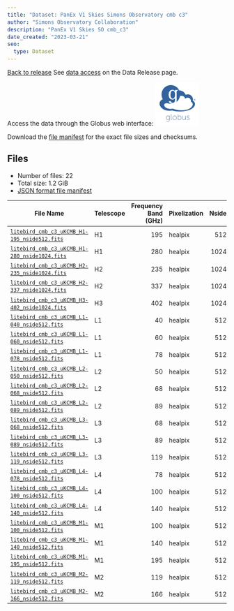 ```yaml
---
title: "Dataset: PanEx V1 Skies Simons Observatory cmb c3"
author: "Simons Observatory Collaboration"
description: "PanEx V1 Skies SO cmb_c3"
date_created: "2023-03-21"
seo:
  type: Dataset
---
```


[Back to release](./panexv1-litebird.html#datasets)
See [data access](./panexv1-litebird.html#data-access) on the Data Release page.

Access the data through the Globus web interface: [![Download via Globus](images/globus-logo.png)](https://app.globus.org/file-manager?origin_id=53b2a147-ae9d-4bbf-9d18-3b46d133d4bb&origin_path=%2Fpanexp_v1_litebird%2Fcmb_c3%2F)

Download the [file manifest](https://g-0a470a.6b7bd8.0ec8.data.globus.org/panexp_v1_litebird/cmb_c3/manifest.json) for the exact file sizes and checksums.

## Files

- Number of files: 22
- Total size: 1.2 GiB
- [JSON format file manifest](https://g-0a470a.6b7bd8.0ec8.data.globus.org/panexp_v1_litebird/cmb_c3/manifest.json)

|                                                                                  File Name                                                                                  | Telescope | Frequency Band (GHz) | Pixelization | Nside | Unit  |   Size    |
| --------------------------------------------------------------------------------------------------------------------------------------------------------------------------- | --------- | -------------------: | ------------ | ----: | ----- | --------- |
| [`litebird_cmb_c3_uKCMB_H1-195_nside512.fits`](https://g-456d30.0ed28.75bc.data.globus.org/panexp_v1_litebird/galactic/cmb_c3/litebird_cmb_c3_uKCMB_H1-195_nside512.fits)   | H1        |                  195 | healpix      |   512 | uKCMB | 36.0 MiB  |
| [`litebird_cmb_c3_uKCMB_H1-280_nside1024.fits`](https://g-456d30.0ed28.75bc.data.globus.org/panexp_v1_litebird/galactic/cmb_c3/litebird_cmb_c3_uKCMB_H1-280_nside1024.fits) | H1        |                  280 | healpix      |  1024 | uKCMB | 144.0 MiB |
| [`litebird_cmb_c3_uKCMB_H2-235_nside1024.fits`](https://g-456d30.0ed28.75bc.data.globus.org/panexp_v1_litebird/galactic/cmb_c3/litebird_cmb_c3_uKCMB_H2-235_nside1024.fits) | H2        |                  235 | healpix      |  1024 | uKCMB | 144.0 MiB |
| [`litebird_cmb_c3_uKCMB_H2-337_nside1024.fits`](https://g-456d30.0ed28.75bc.data.globus.org/panexp_v1_litebird/galactic/cmb_c3/litebird_cmb_c3_uKCMB_H2-337_nside1024.fits) | H2        |                  337 | healpix      |  1024 | uKCMB | 144.0 MiB |
| [`litebird_cmb_c3_uKCMB_H3-402_nside1024.fits`](https://g-456d30.0ed28.75bc.data.globus.org/panexp_v1_litebird/galactic/cmb_c3/litebird_cmb_c3_uKCMB_H3-402_nside1024.fits) | H3        |                  402 | healpix      |  1024 | uKCMB | 144.0 MiB |
| [`litebird_cmb_c3_uKCMB_L1-040_nside512.fits`](https://g-456d30.0ed28.75bc.data.globus.org/panexp_v1_litebird/galactic/cmb_c3/litebird_cmb_c3_uKCMB_L1-040_nside512.fits)   | L1        |                   40 | healpix      |   512 | uKCMB | 36.0 MiB  |
| [`litebird_cmb_c3_uKCMB_L1-060_nside512.fits`](https://g-456d30.0ed28.75bc.data.globus.org/panexp_v1_litebird/galactic/cmb_c3/litebird_cmb_c3_uKCMB_L1-060_nside512.fits)   | L1        |                   60 | healpix      |   512 | uKCMB | 36.0 MiB  |
| [`litebird_cmb_c3_uKCMB_L1-078_nside512.fits`](https://g-456d30.0ed28.75bc.data.globus.org/panexp_v1_litebird/galactic/cmb_c3/litebird_cmb_c3_uKCMB_L1-078_nside512.fits)   | L1        |                   78 | healpix      |   512 | uKCMB | 36.0 MiB  |
| [`litebird_cmb_c3_uKCMB_L2-050_nside512.fits`](https://g-456d30.0ed28.75bc.data.globus.org/panexp_v1_litebird/galactic/cmb_c3/litebird_cmb_c3_uKCMB_L2-050_nside512.fits)   | L2        |                   50 | healpix      |   512 | uKCMB | 36.0 MiB  |
| [`litebird_cmb_c3_uKCMB_L2-068_nside512.fits`](https://g-456d30.0ed28.75bc.data.globus.org/panexp_v1_litebird/galactic/cmb_c3/litebird_cmb_c3_uKCMB_L2-068_nside512.fits)   | L2        |                   68 | healpix      |   512 | uKCMB | 36.0 MiB  |
| [`litebird_cmb_c3_uKCMB_L2-089_nside512.fits`](https://g-456d30.0ed28.75bc.data.globus.org/panexp_v1_litebird/galactic/cmb_c3/litebird_cmb_c3_uKCMB_L2-089_nside512.fits)   | L2        |                   89 | healpix      |   512 | uKCMB | 36.0 MiB  |
| [`litebird_cmb_c3_uKCMB_L3-068_nside512.fits`](https://g-456d30.0ed28.75bc.data.globus.org/panexp_v1_litebird/galactic/cmb_c3/litebird_cmb_c3_uKCMB_L3-068_nside512.fits)   | L3        |                   68 | healpix      |   512 | uKCMB | 36.0 MiB  |
| [`litebird_cmb_c3_uKCMB_L3-089_nside512.fits`](https://g-456d30.0ed28.75bc.data.globus.org/panexp_v1_litebird/galactic/cmb_c3/litebird_cmb_c3_uKCMB_L3-089_nside512.fits)   | L3        |                   89 | healpix      |   512 | uKCMB | 36.0 MiB  |
| [`litebird_cmb_c3_uKCMB_L3-119_nside512.fits`](https://g-456d30.0ed28.75bc.data.globus.org/panexp_v1_litebird/galactic/cmb_c3/litebird_cmb_c3_uKCMB_L3-119_nside512.fits)   | L3        |                  119 | healpix      |   512 | uKCMB | 36.0 MiB  |
| [`litebird_cmb_c3_uKCMB_L4-078_nside512.fits`](https://g-456d30.0ed28.75bc.data.globus.org/panexp_v1_litebird/galactic/cmb_c3/litebird_cmb_c3_uKCMB_L4-078_nside512.fits)   | L4        |                   78 | healpix      |   512 | uKCMB | 36.0 MiB  |
| [`litebird_cmb_c3_uKCMB_L4-100_nside512.fits`](https://g-456d30.0ed28.75bc.data.globus.org/panexp_v1_litebird/galactic/cmb_c3/litebird_cmb_c3_uKCMB_L4-100_nside512.fits)   | L4        |                  100 | healpix      |   512 | uKCMB | 36.0 MiB  |
| [`litebird_cmb_c3_uKCMB_L4-140_nside512.fits`](https://g-456d30.0ed28.75bc.data.globus.org/panexp_v1_litebird/galactic/cmb_c3/litebird_cmb_c3_uKCMB_L4-140_nside512.fits)   | L4        |                  140 | healpix      |   512 | uKCMB | 36.0 MiB  |
| [`litebird_cmb_c3_uKCMB_M1-100_nside512.fits`](https://g-456d30.0ed28.75bc.data.globus.org/panexp_v1_litebird/galactic/cmb_c3/litebird_cmb_c3_uKCMB_M1-100_nside512.fits)   | M1        |                  100 | healpix      |   512 | uKCMB | 36.0 MiB  |
| [`litebird_cmb_c3_uKCMB_M1-140_nside512.fits`](https://g-456d30.0ed28.75bc.data.globus.org/panexp_v1_litebird/galactic/cmb_c3/litebird_cmb_c3_uKCMB_M1-140_nside512.fits)   | M1        |                  140 | healpix      |   512 | uKCMB | 36.0 MiB  |
| [`litebird_cmb_c3_uKCMB_M1-195_nside512.fits`](https://g-456d30.0ed28.75bc.data.globus.org/panexp_v1_litebird/galactic/cmb_c3/litebird_cmb_c3_uKCMB_M1-195_nside512.fits)   | M1        |                  195 | healpix      |   512 | uKCMB | 36.0 MiB  |
| [`litebird_cmb_c3_uKCMB_M2-119_nside512.fits`](https://g-456d30.0ed28.75bc.data.globus.org/panexp_v1_litebird/galactic/cmb_c3/litebird_cmb_c3_uKCMB_M2-119_nside512.fits)   | M2        |                  119 | healpix      |   512 | uKCMB | 36.0 MiB  |
| [`litebird_cmb_c3_uKCMB_M2-166_nside512.fits`](https://g-456d30.0ed28.75bc.data.globus.org/panexp_v1_litebird/galactic/cmb_c3/litebird_cmb_c3_uKCMB_M2-166_nside512.fits)   | M2        |                  166 | healpix      |   512 | uKCMB | 36.0 MiB  |
